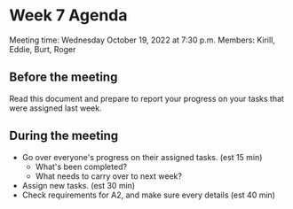 # Week 7 Agenda

Meeting time: Wednesday October 19, 2022 at 7:30 p.m. Members: Kirill, Eddie, Burt, Roger

## Before the meeting
Read this document and prepare to report your progress on your tasks that were assigned last week.

## During the meeting
- Go over everyone's progress on their assigned tasks. (est 15 min)
  - What's been completed?
  - What needs to carry over to next week?
- Assign new tasks. (est 30 min)
- Check requirements for A2, and make sure every details (est 40 min)
